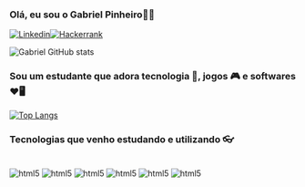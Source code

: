 ### Olá, eu sou o Gabriel Pinheiro👋🏻

[![Linkedin](https://img.shields.io/badge/LinkedIn-0077B5?style=for-the-badge&logo=linkedin&logoColor=white)](https://www.linkedin.com/in/gabriel-pinheiro-cardoso-640424265/)[![Hackerrank](https://img.shields.io/badge/-Hackerrank-2EC866?style=for-the-badge&logo=HackerRank&logoColor=white)](https://www.hackerrank.com/gabrielpinheiro4)


![Gabriel GitHub stats](https://github-readme-stats.vercel.app/api?username=GabrielPinheiroCardoso&show_icons=true&theme=synthwave)

### Sou um estudante que adora tecnologia 🚀, jogos 🎮 e softwares ❤️🖥️

[![Top Langs](https://github-readme-stats.vercel.app/api/top-langs/?username=GabrielPinheiroCardoso&layout=pie)](https://github.com/anuraghazra/github-readme-stats)

### Tecnologias que venho estudando e utilizando 👓

<div style = "display; inline_block"><br/>
    <img align = "center" alt = "html5" src = "https://img.shields.io/badge/C-00599C?style=for-the-badge&logo=c&logoColor=white" />
    <img align = "center" alt = "html5" src = "https://img.shields.io/badge/C%2B%2B-00599C?style=for-the-badge&logo=c%2B%2B&logoColor=white" />
    <img align = "center" alt = "html5" src = "https://img.shields.io/badge/JavaScript-323330?style=for-the-badge&logo=javascript&logoColor=F7DF1E" />
    <img align = "center" alt = "html5" src = "https://img.shields.io/badge/HTML-239120?style=for-the-badge&logo=html5&logoColor=white" />
    <img align = "center" alt = "html5" src = "https://img.shields.io/badge/CSS-239120?&style=for-the-badge&logo=css3&logoColor=whiteE" />
    <img align = "center" alt = "html5" src = "https://img.shields.io/badge/MySQL-00000F?style=for-the-badge&logo=mysql&logoColor=white" />
</div>
